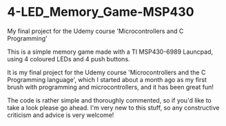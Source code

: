 # 4-LED_Memory_Game-MSP430
My final project for the Udemy course 'Microcontrollers and C Programming'

This is a simple memory game made with a TI MSP430-6989 Launcpad, using 4 coloured LEDs and 4 push buttons. 

It is my final project for the Udemy course 'Microcontrollers and the C Programming language', which I started about a month ago
as my first brush with programming and microcontrollers, and it has been great fun!

The code is rather simple and thoroughly commented, so if you'd like to take a look please go ahead. I'm very new to this stuff, so any
constructive criticism and advice is very welcome!
